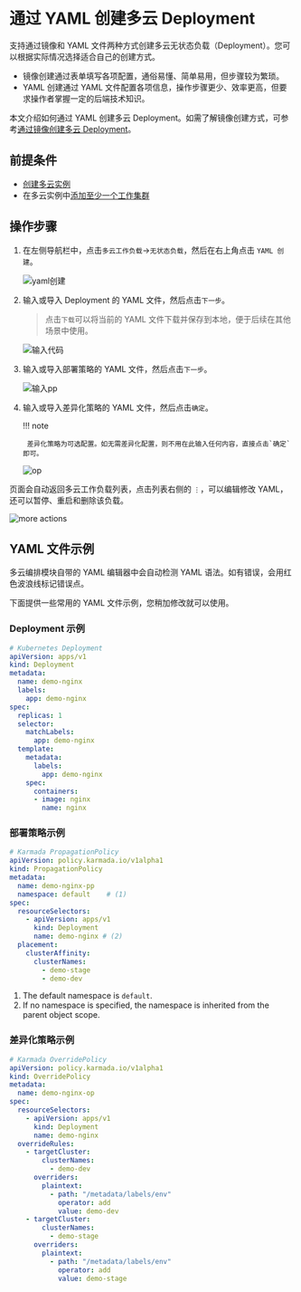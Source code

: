 # 通过 YAML 创建多云 Deployment

支持通过镜像和 YAML 文件两种方式创建多云无状态负载（Deployment）。您可以根据实际情况选择适合自己的创建方式。

- 镜像创建通过表单填写各项配置，通俗易懂、简单易用，但步骤较为繁琐。
- YAML 创建通过 YAML 文件配置各项信息，操作步骤更少、效率更高，但要求操作者掌握一定的后端技术知识。

本文介绍如何通过 YAML 创建多云 Deployment。如需了解镜像创建方式，可参考[通过镜像创建多云 Deployment](deployment.md)。

## 前提条件

- [创建多云实例](../instance/add.md)
- 在多云实例中[添加至少一个工作集群](../cluster.md#_2)

## 操作步骤

1. 在左侧导航栏中，点击`多云工作负载`->`无状态负载`，然后在右上角点击 `YAML 创建`。

    ![yaml创建](https://docs.daocloud.io/daocloud-docs-images/docs/zh/docs/kairship/images/deploy13.png)

2. 输入或导入 Deployment 的 YAML 文件，然后点击`下一步`。

    > 点击`下载`可以将当前的 YAML 文件下载并保存到本地，便于后续在其他场景中使用。

    ![输入代码](https://docs.daocloud.io/daocloud-docs-images/docs/zh/docs/kairship/images/deploy14.png)

3. 输入或导入部署策略的 YAML 文件，然后点击`下一步`。

    ![输入pp](https://docs.daocloud.io/daocloud-docs-images/docs/zh/docs/kairship/images/deploy15.png)

4. 输入或导入差异化策略的 YAML 文件，然后点击`确定`。

    !!! note

        差异化策略为可选配置。如无需差异化配置，则不用在此输入任何内容，直接点击`确定`即可。

    ![op](https://docs.daocloud.io/daocloud-docs-images/docs/zh/docs/kairship/images/deploy16.png)

页面会自动返回多云工作负载列表，点击列表右侧的 `⋮`，可以编辑修改 YAML，还可以暂停、重启和删除该负载。

![more actions](https://docs.daocloud.io/daocloud-docs-images/docs/zh/docs/kairship/images/deploy12.png)

## YAML 文件示例

多云编排模块自带的 YAML 编辑器中会自动检测 YAML 语法。如有错误，会用红色波浪线标记错误点。

下面提供一些常用的 YAML 文件示例，您稍加修改就可以使用。

### Deployment 示例

```yaml
# Kubernetes Deployment
apiVersion: apps/v1
kind: Deployment
metadata:
  name: demo-nginx
  labels:
    app: demo-nginx
spec:
  replicas: 1
  selector:
    matchLabels:
      app: demo-nginx
  template:
    metadata:
      labels:
        app: demo-nginx
    spec:
      containers:
      - image: nginx
        name: nginx
```

### 部署策略示例

```yaml
# Karmada PropagationPolicy
apiVersion: policy.karmada.io/v1alpha1
kind: PropagationPolicy
metadata:
  name: demo-nginx-pp
  namespace: default    # (1)
spec:
  resourceSelectors:
    - apiVersion: apps/v1
      kind: Deployment
      name: demo-nginx # (2)
  placement:
    clusterAffinity:
      clusterNames:
        - demo-stage
        - demo-dev
```

1. The default namespace is `default`.
2. If no namespace is specified, the namespace is inherited from the parent object scope.

### 差异化策略示例

```yaml
# Karmada OverridePolicy
apiVersion: policy.karmada.io/v1alpha1
kind: OverridePolicy
metadata:
  name: demo-nginx-op
spec:
  resourceSelectors:
    - apiVersion: apps/v1
      kind: Deployment
      name: demo-nginx
  overrideRules:
    - targetCluster:
        clusterNames:
          - demo-dev
      overriders:
        plaintext:
          - path: "/metadata/labels/env"
            operator: add
            value: demo-dev
    - targetCluster:
        clusterNames:
          - demo-stage
      overriders:
        plaintext:
          - path: "/metadata/labels/env"
            operator: add
            value: demo-stage
```
